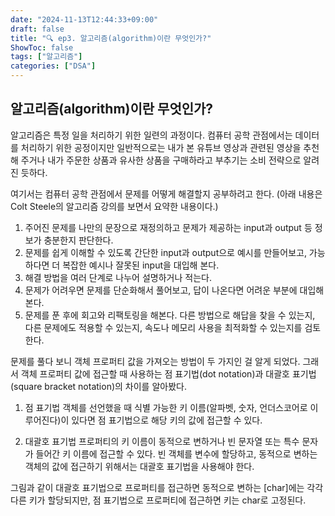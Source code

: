 ```yaml
---
date: "2024-11-13T12:44:33+09:00"
draft: false
title: "🔍 ep3. 알고리즘(algorithm)이란 무엇인가?"
ShowToc: false
tags: ["알고리즘"]
categories: ["DSA"]
---
```


## 알고리즘(algorithm)이란 무엇인가?

알고리즘은 특정 일을 처리하기 위한 일련의 과정이다. 컴퓨터 공학 관점에서는 데이터를 처리하기 위한 공정이지만 일반적으로는 내가 본 유튜브 영상과 관련된 영상을 추천해 주거나 내가 주문한 상품과 유사한 상품을 구매하라고 부추기는 소비 전략으로 알려진 듯하다.

여기서는 컴퓨터 공학 관점에서 문제를 어떻게 해결할지 공부하려고 한다. (아래 내용은 Colt Steele의 알고리즘 강의를 보면서 요약한 내용이다.)

1. 주어진 문제를 나만의 문장으로 재정의하고 문제가 제공하는 input과 output 등 정보가 충분한지 판단한다.
2. 문제를 쉽게 이해할 수 있도록 간단한 input과 output으로 예시를 만들어보고, 가능하다면 더 복잡한 예시나 잘못된 input을 대입해 본다.
3. 해결 방법을 여러 단계로 나누어 설명하거나 적는다.
4. 문제가 어려우면 문제를 단순화해서 풀어보고, 답이 나온다면 어려운 부분에 대입해 본다.
5. 문제를 푼 후에 회고와 리팩토링을 해본다. 다른 방법으로 해답을 찾을 수 있는지, 다른 문제에도 적용할 수 있는지, 속도나 메모리 사용을 최적화할 수 있는지를 검토한다.

문제를 풀다 보니 객체 프로퍼티 값을 가져오는 방법이 두 가지인 걸 알게 되었다. 그래서 객체 프로퍼티 값에 접근할 때 사용하는 점 표기법(dot notation)과 대괄호 표기법(square bracket notation)의 차이를 알아봤다.

1. 점 표기법
   객체를 선언했을 때 식별 가능한 키 이름(알파벳, 숫자, 언더스코어로 이루어진다)이 있다면 점 표기법으로 해당 키의 값에 접근할 수 있다.

2. 대괄호 표기법
   프로퍼티의 키 이름이 동적으로 변하거나 빈 문자열 또는 특수 문자가 들어간 키 이름에 접근할 수 있다. 빈 객체를 변수에 할당하고, 동적으로 변하는 객체의 값에 접근하기 위해서는 대괄호 표기법을 사용해야 한다.

그림과 같이 대괄호 표기법으로 프로퍼티를 접근하면 동적으로 변하는 [char]에는 각각 다른 키가 할당되지만, 점 표기법으로 프로퍼티에 접근하면 키는 char로 고정된다.
